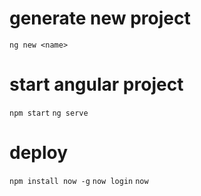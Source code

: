 # generate new project
`ng new <name>`

# start angular project
`npm start`
`ng serve`

# deploy
`npm install now -g`
`now login`
`now`